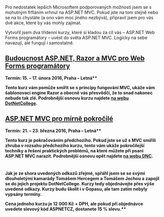 <!-- dcterms:identifier = aspnetcz#5443 -->
<!-- dcterms:title = ASP.NET MVC pro ty, kdo ho nemají rádi -->
<!-- dcterms:abstract = Pro nedostatek lepších Microsoftem podporovaných možností jsem se s mohutným frfláním vrhnul na ASP.NET MVC. Pokud jste na tom stejně nebo se na to chystáte (a ono vám moc jiného nezbývá), připravil jsem pro vás dvě akce, které by vás mohly zajímat. -->
<!-- np9:categoryId = 6 -->
<!-- x4w:category = Akce a události -->
<!-- np9:authorId = 1 -->
<!-- np9:authorEmail = michal.valasek@altairis.cz -->
<!-- dcterms:creator = Michal Altair Valášek -->
<!-- dcterms:created = 2016-02-03T02:25:40.893+01:00 -->
<!-- dcterms:dateAccepted = 2016-02-03T00:00:00+01:00 -->
<!-- x4w:pictureWidth = 150 -->
<!-- x4w:pictureHeight = 150 -->
<!-- x4w:pictureUrl = /perex-pictures/logo-dnc.png -->

Pro nedostatek lepších Microsoftem podporovaných možností jsem se s mohutným frfláním vrhnul na ASP.NET MVC. Pokud jste na tom stejně nebo se na to chystáte (a ono vám moc jiného nezbývá), připravil jsem pro vás dvě akce, které by vás mohly zajímat.

Vytvořil jsem dva třídenní kurzy, které si kladou za cíl vás – ASP.NET Web Forms programátory – uvést do světa ASP.NET MVC. Logicky na sebe navazují, ale fungují i samostatně.

## [Budoucnost ASP.NET, Razor a MVC pro Web Forms programátory](https://www.dotnetcollege.cz/kurz/39/Budoucnost-ASP-NET-Razor-a-MVC-pro-Web-Forms-programatory)

<strong abp="336">Termín: 15. – 17. února 2016, Praha – Letná**

Tento kurz vám pomůže smířit se s principy fungování MVC, ukáže vám šablonovací engine Razor a obecně vás přesvědčí, že to snad nakonec nebude tak zlé. Podrobnější osnovu kurzu najdete [na webu DotNetCollege](https://www.dotnetcollege.cz/kurz/39/Budoucnost-ASP-NET-Razor-a-MVC-pro-Web-Forms-programatory).

## [ASP.NET MVC pro mírně pokročilé](https://www.dotnetcollege.cz/kurz/40/ASP-NET-MVC-pro-mirne-pokrocile)

<strong abp="342">Termín: 21. – 23. března 2016, Praha – Letná**

Tento kurz je pokračováním předchozího. Pokud jste se už s MVC smířili zhruba v rozsahu předchozího kurzu, tento vám ukáže pokročilejší techniky a řešení praktických problémů, na které můžete při psaní ASP.NET MVC narazit. Podrobnější osnovu opět najdete [na webu DNC](https://www.dotnetcollege.cz/kurz/40/ASP-NET-MVC-pro-mirne-pokrocile).

#

Jak je ze shora uvedených odkazů zřejmé, spřáhl jsem se se svými dlouholetými kamarády Tomášem Hercegem a Tomášem Jechou a zapojil se do jejich projektu DotNetCollege. Kurzy tedy objednávejte přes výše uvedené odkazy. Kurzy budu školit i v Gopasu, ale tam zatím nebyly vypsány termíny.

<strong abp="348">Cena jednoho kurzu je 12 000 Kč + DPH, ale pokud při objednávce uvedete slevový kód ASPNETCZ, dostanete 15 % slevu.**

</strong></strong></strong>